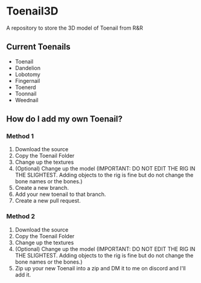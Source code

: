 # Toenail3D

A repository to store the 3D model of Toenail from R&R

## Current Toenails
- Toenail
- Dandelion
- Lobotomy
- Fingernail
- Toenerd
- Toonnail
- Weednail

## How do I add my own Toenail?
### Method 1
1. Download the source
2. Copy the Toenail Folder
3. Change up the textures
4. (Optional) Change up the model (IMPORTANT: DO NOT EDIT THE RIG IN THE SLIGHTEST. Adding objects to the rig is fine but do not change the bone names or the bones.)
5. Create a new branch.
6. Add your new toenail to that branch.
7. Create a new pull request.

### Method 2
1. Download the source
2. Copy the Toenail Folder
3. Change up the textures
4. (Optional) Change up the model (IMPORTANT: DO NOT EDIT THE RIG IN THE SLIGHTEST. Adding objects to the rig is fine but do not change the bone names or the bones.)
5. Zip up your new Toenail into a zip and DM it to me on discord and I'll add it.
